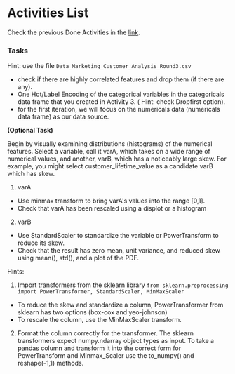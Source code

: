 # Activities List
Check the previous Done Activities in the [link](./Activities.md).

### Tasks 
Hint: use the file  ```Data_Marketing_Customer_Analysis_Round3.csv```
- check if there are highly correlated features and drop them (if there are any).
- One Hot/Label Encoding of the categorical variables in the categoricals data frame that you created in Activity 3. ( Hint:  check Dropfirst option).
- for the first iteration, we will focus on the  numericals data (numericals data frame) as our data source.

**(Optional Task)**

Begin by visually examining distributions (histograms) of the numerical features. Select a variable, call it varA, which takes on a wide range of numerical values, and another, varB, which has a noticeably large skew. For example, you might select customer_lifetime_value as a candidate varB which has skew.

1. varA
- Use minmax transform to bring varA's values into the range [0,1].
- Check that varA has been rescaled using a displot or a histogram
2. varB
- Use StandardScaler to standardize the variable or PowerTransform to reduce its skew.
- Check that the result has zero mean, unit variance, and reduced skew using mean(), std(), and a plot of the PDF.

Hints:

1. Import transformers from the sklearn library
```from sklearn.preprocessing import PowerTransformer, StandardScaler, MinMaxScaler```
- To reduce the skew and standardize a column, PowerTransformer from sklearn has two options (box-cox and yeo-johnson)
- To rescale the column, use the MinMaxScaler transform.
2. Format the column correctly for the transformer.
The sklearn transformers expect numpy.ndarray object types as input. To take a pandas column and transform it into the correct form for PowerTransform and Minmax_Scaler use the to_numpy() and reshape(-1,1) methods.
